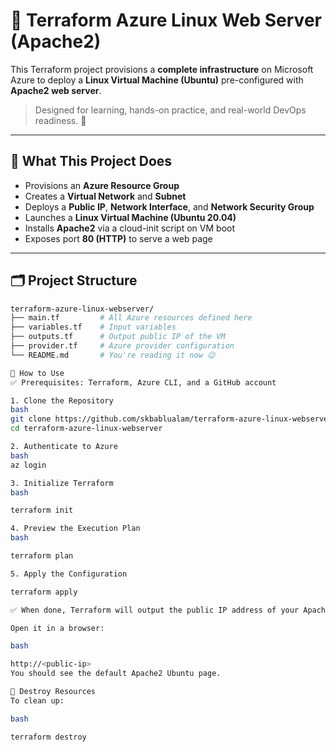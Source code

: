 # 🚀 Terraform Azure Linux Web Server (Apache2)

This Terraform project provisions a **complete infrastructure** on Microsoft Azure to deploy a **Linux Virtual Machine (Ubuntu)** pre-configured with **Apache2 web server**.

> Designed for learning, hands-on practice, and real-world DevOps readiness. 💪

---

## 🔧 What This Project Does

- Provisions an **Azure Resource Group**
- Creates a **Virtual Network** and **Subnet**
- Deploys a **Public IP**, **Network Interface**, and **Network Security Group**
- Launches a **Linux Virtual Machine (Ubuntu 20.04)**
- Installs **Apache2** via a cloud-init script on VM boot
- Exposes port **80 (HTTP)** to serve a web page

---

## 🗂️ Project Structure

```bash
terraform-azure-linux-webserver/
├── main.tf         # All Azure resources defined here
├── variables.tf    # Input variables
├── outputs.tf      # Output public IP of the VM
├── provider.tf     # Azure provider configuration
└── README.md       # You're reading it now 😉

🚀 How to Use
✅ Prerequisites: Terraform, Azure CLI, and a GitHub account

1. Clone the Repository
bash
git clone https://github.com/skbablualam/terraform-azure-linux-webserver.git
cd terraform-azure-linux-webserver

2. Authenticate to Azure
bash
az login

3. Initialize Terraform
bash

terraform init

4. Preview the Execution Plan
bash

terraform plan

5. Apply the Configuration

terraform apply

✅ When done, Terraform will output the public IP address of your Apache2 server.

Open it in a browser:

bash

http://<public-ip>
You should see the default Apache2 Ubuntu page.

🧼 Destroy Resources
To clean up:

bash

terraform destroy
